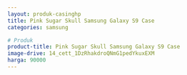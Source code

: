 ```yaml
---
layout: produk-casinghp
title: Pink Sugar Skull Samsung Galaxy S9 Case
categories: samsung

# Produk
product-title: Pink Sugar Skull Samsung Galaxy S9 Case
image-drive: 14_cett_1DzRhakdroQNmG1pedYkuxEXM
harga: 90000
---
```

